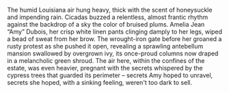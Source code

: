The humid Louisiana air hung heavy, thick with the scent of honeysuckle and impending rain.  Cicadas buzzed a relentless, almost frantic rhythm against the backdrop of a sky the color of bruised plums.  Amelia Jean “Amy” Dubois, her crisp white linen pants clinging damply to her legs, wiped a bead of sweat from her brow.  The wrought-iron gate before her groaned a rusty protest as she pushed it open, revealing a sprawling antebellum mansion swallowed by overgrown ivy, its once-proud columns now draped in a melancholic green shroud.  The air here, within the confines of the estate, was even heavier, pregnant with the secrets whispered by the cypress trees that guarded its perimeter – secrets Amy hoped to unravel, secrets she hoped, with a sinking feeling, weren't too dark to sell.
